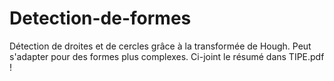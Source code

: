 # Detection-de-formes

Détection de droites et de cercles grâce à la transformée de Hough.
Peut s'adapter pour des formes plus complexes.
Ci-joint le résumé dans TIPE.pdf !
